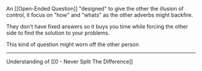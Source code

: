 An [[Open-Ended Question]] "designed" to give the other the illusion of control, it focus on "how" and "whats" as the other adverbs might backfire.
 
 They don't have fixed answers so it buys you time while forcing the other side to find the solution to your problems.
 
This kind of question might worn off the other person

---

Understanding of [[0 - Never Split The Difference]]